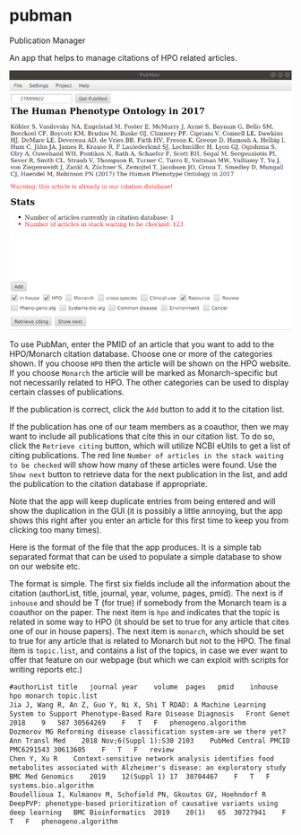# pubman
Publication Manager

An app that helps to manage citations of HPO related articles.

![pubman GUI](src/main/resources/img/pubman.png?raw=true "PubMan")


To use PubMan, enter the PMID of an article that you want to add to the HPO/Monarch citation database. 
Choose one or more of the categories shown. If you choose ``HPO`` then the article will be shown on the
HPO website. If you choose ``Monarch`` the article will be marked as Monarch-specific but not necessarily related
to HPO. The other categories can be used to display certain classes of publications.

If the publication is correct, click the ``Add`` button to add it to the citation list.

If the publication has one of our team members as a coauthor, then we may want to include all publications that
cite this in our citation list. To do so, click the ``Retrieve citing`` button, which will utilize NCBI eUtils to
get a list of citing publications. The red line ``Number of articles in the stack waiting to be checked``
will show how many of these articles were found. Use the ``Show next`` button to retrieve data for the next publication
in the list, and add the publication to the citation database if appropriate.

Note that the app will keep duplicate entries from being entered and will show the duplication in the GUI (it is possibly a little annoying,
but the app shows this right after you enter an article for this first time to keep you from clicking too many times).

Here is the format of the file that the app produces. It is a simple tab separated format that
can be used to populate a simple database to show on our website etc.


The format is simple. The first six fields include all the information about the citation (authorList, title, journal, year, volume, pages, pmid).
The next is if ``inhouse`` and should be T (for true) if somebody from the Monarch team is a coauthor on the paper.
The next item is ``hpo`` and indicates that the topic is related in some way to HPO (it should be set to true for any article
that cites one of our in house papers). The next item is ``monarch``, which should be set to true for any article that
is related to Monarch but not to the HPO. The final item is ``topic.list``, and contains a list of the topics, in case
we ever want to offer that feature on our webpage (but which we can exploit with scripts for writing reports etc.)

```$xslt
#authorList	title	journal	year	volume	pages	pmid	inhouse	hpo	monarch	topic.list
Jia J, Wang R, An Z, Guo Y, Ni X, Shi T	RDAD: A Machine Learning System to Support Phenotype-Based Rare Disease Diagnosis	Front Genet	2018	9	587	30564269	F	T	F	phenogeno.algorithm
Dozmorov MG	Reforming disease classification system-are we there yet? Ann Transl Med	2018 Nov;6(Suppl 1):S30	2103	PubMed Central PMCID	 PMC6291543	30613605	F	T	F	review
Chen Y, Xu R	Context-sensitive network analysis identifies food metabolites associated with Alzheimer's disease: an exploratory study	BMC Med Genomics	2019	12(Suppl 1)	17	30704467	F	T	F	systems.bio.algorithm
Boudellioua I, Kulmanov M, Schofield PN, Gkoutos GV, Hoehndorf R	DeepPVP: phenotype-based prioritization of causative variants using deep learning	BMC Bioinformatics	2019	20(1)	65	30727941	F	T	F	phenogeno.algorithm
```